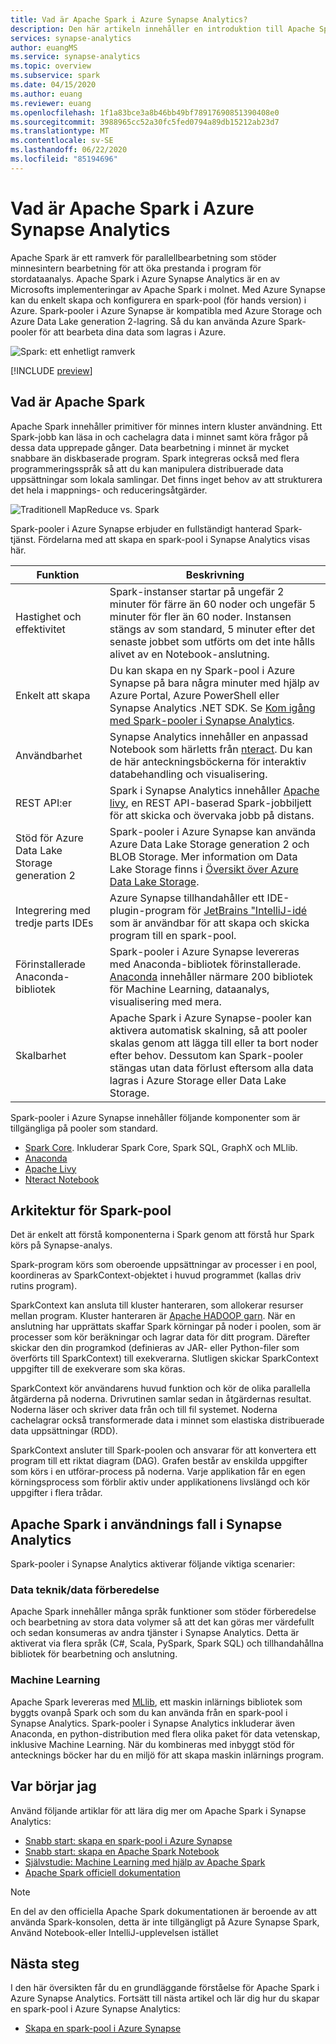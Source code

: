 ```yaml
---
title: Vad är Apache Spark i Azure Synapse Analytics?
description: Den här artikeln innehåller en introduktion till Apache Spark i Azure Synapse Analytics och de olika scenarier där du kan använda Spark.
services: synapse-analytics
author: euangMS
ms.service: synapse-analytics
ms.topic: overview
ms.subservice: spark
ms.date: 04/15/2020
ms.author: euang
ms.reviewer: euang
ms.openlocfilehash: 1f1a83bce3a8b46bb49bf78917690851390408e0
ms.sourcegitcommit: 3988965cc52a30fc5fed0794a89db15212ab23d7
ms.translationtype: MT
ms.contentlocale: sv-SE
ms.lasthandoff: 06/22/2020
ms.locfileid: "85194696"
---
```

# <a name="what-is-apache-spark-in-azure-synapse-analytics"></a>Vad är Apache Spark i Azure Synapse Analytics

Apache Spark är ett ramverk för parallellbearbetning som stöder minnesintern bearbetning för att öka prestanda i program för stordataanalys. Apache Spark i Azure Synapse Analytics är en av Microsofts implementeringar av Apache Spark i molnet. Med Azure Synapse kan du enkelt skapa och konfigurera en spark-pool (för hands version) i Azure. Spark-pooler i Azure Synapse är kompatibla med Azure Storage och Azure Data Lake generation 2-lagring. Så du kan använda Azure Spark-pooler för att bearbeta dina data som lagras i Azure.

![Spark: ett enhetligt ramverk](./media/apache-spark-overview/spark-overview.png)

[!INCLUDE [preview](../includes/note-preview.md)]

## <a name="what-is-apache-spark"></a>Vad är Apache Spark

Apache Spark innehåller primitiver för minnes intern kluster användning. Ett Spark-jobb kan läsa in och cachelagra data i minnet samt köra frågor på dessa data upprepade gånger. Data bearbetning i minnet är mycket snabbare än diskbaserade program. Spark integreras också med flera programmeringsspråk så att du kan manipulera distribuerade data uppsättningar som lokala samlingar. Det finns inget behov av att strukturera det hela i mappnings- och reduceringsåtgärder.

![Traditionell MapReduce vs. Spark](./media/apache-spark-overview/map-reduce-vs-spark.png)

Spark-pooler i Azure Synapse erbjuder en fullständigt hanterad Spark-tjänst. Fördelarna med att skapa en spark-pool i Synapse Analytics visas här.

| Funktion | Beskrivning |
| --- | --- |
| Hastighet och effektivitet |Spark-instanser startar på ungefär 2 minuter för färre än 60 noder och ungefär 5 minuter för fler än 60 noder. Instansen stängs av som standard, 5 minuter efter det senaste jobbet som utförts om det inte hålls alivet av en Notebook-anslutning. |
| Enkelt att skapa |Du kan skapa en ny Spark-pool i Azure Synapse på bara några minuter med hjälp av Azure Portal, Azure PowerShell eller Synapse Analytics .NET SDK. Se [Kom igång med Spark-pooler i Synapse Analytics](../quickstart-create-apache-spark-pool-studio.md). |
| Användbarhet |Synapse Analytics innehåller en anpassad Notebook som härletts från [nteract](https://nteract.io/). Du kan de här anteckningsböckerna för interaktiv databehandling och visualisering.|
| REST API:er |Spark i Synapse Analytics innehåller [Apache livy](https://github.com/cloudera/hue/tree/master/apps/spark/java#welcome-to-livy-the-rest-spark-server), en REST API-baserad Spark-jobbiljett för att skicka och övervaka jobb på distans. |
| Stöd för Azure Data Lake Storage generation 2| Spark-pooler i Azure Synapse kan använda Azure Data Lake Storage generation 2 och BLOB Storage. Mer information om Data Lake Storage finns i [Översikt över Azure Data Lake Storage](../../data-lake-store/data-lake-store-overview.md). |
| Integrering med tredje parts IDEs | Azure Synapse tillhandahåller ett IDE-plugin-program för [JetBrains "IntelliJ-idé](https://www.jetbrains.com/idea/) som är användbar för att skapa och skicka program till en spark-pool. |
| Förinstallerade Anaconda-bibliotek |Spark-pooler i Azure Synapse levereras med Anaconda-bibliotek förinstallerade. [Anaconda](https://docs.continuum.io/anaconda/) innehåller närmare 200 bibliotek för Machine Learning, dataanalys, visualisering med mera. |
| Skalbarhet | Apache Spark i Azure Synapse-pooler kan aktivera automatisk skalning, så att pooler skalas genom att lägga till eller ta bort noder efter behov. Dessutom kan Spark-pooler stängas utan data förlust eftersom alla data lagras i Azure Storage eller Data Lake Storage. |

Spark-pooler i Azure Synapse innehåller följande komponenter som är tillgängliga på pooler som standard.

- [Spark Core](https://spark.apache.org/docs/latest/). Inkluderar Spark Core, Spark SQL, GraphX och MLlib.
- [Anaconda](https://docs.continuum.io/anaconda/)
- [Apache Livy](https://github.com/cloudera/hue/tree/master/apps/spark/java#welcome-to-livy-the-rest-spark-server)
- [Nteract Notebook](https://nteract.io/)

## <a name="spark-pool-architecture"></a>Arkitektur för Spark-pool

Det är enkelt att förstå komponenterna i Spark genom att förstå hur Spark körs på Synapse-analys.

Spark-program körs som oberoende uppsättningar av processer i en pool, koordineras av SparkContext-objektet i huvud programmet (kallas driv rutins program).

SparkContext kan ansluta till kluster hanteraren, som allokerar resurser mellan program. Kluster hanteraren är [Apache HADOOP garn](https://hadoop.apache.org/docs/current/hadoop-yarn/hadoop-yarn-site/YARN.html). När en anslutning har upprättats skaffar Spark körningar på noder i poolen, som är processer som kör beräkningar och lagrar data för ditt program. Därefter skickar den din programkod (definieras av JAR- eller Python-filer som överförts till SparkContext) till exekverarna. Slutligen skickar SparkContext uppgifter till de exekverare som ska köras.

SparkContext kör användarens huvud funktion och kör de olika parallella åtgärderna på noderna. Drivrutinen samlar sedan in åtgärdernas resultat. Noderna läser och skriver data från och till fil systemet. Noderna cachelagrar också transformerade data i minnet som elastiska distribuerade data uppsättningar (RDD).

SparkContext ansluter till Spark-poolen och ansvarar för att konvertera ett program till ett riktat diagram (DAG). Grafen består av enskilda uppgifter som körs i en utförar-process på noderna. Varje applikation får en egen körningsprocess som förblir aktiv under applikationens livslängd och kör uppgifter i flera trådar.

## <a name="apache-spark-in-synapse-analytics-use-cases"></a>Apache Spark i användnings fall i Synapse Analytics

Spark-pooler i Synapse Analytics aktiverar följande viktiga scenarier:

### <a name="data-engineeringdata-preparation"></a>Data teknik/data förberedelse

Apache Spark innehåller många språk funktioner som stöder förberedelse och bearbetning av stora data volymer så att det kan göras mer värdefullt och sedan konsumeras av andra tjänster i Synapse Analytics. Detta är aktiverat via flera språk (C#, Scala, PySpark, Spark SQL) och tillhandahållna bibliotek för bearbetning och anslutning.

### <a name="machine-learning"></a>Machine Learning

Apache Spark levereras med [MLlib](https://spark.apache.org/mllib/), ett maskin inlärnings bibliotek som byggts ovanpå Spark och som du kan använda från en spark-pool i Synapse Analytics. Spark-pooler i Synapse Analytics inkluderar även Anaconda, en python-distribution med flera olika paket för data vetenskap, inklusive Machine Learning. När du kombineras med inbyggt stöd för antecknings böcker har du en miljö för att skapa maskin inlärnings program.

## <a name="where-do-i-start"></a>Var börjar jag

Använd följande artiklar för att lära dig mer om Apache Spark i Synapse Analytics:

- [Snabb start: skapa en spark-pool i Azure Synapse](../quickstart-create-apache-spark-pool-portal.md)
- [Snabb start: skapa en Apache Spark Notebook](../quickstart-apache-spark-notebook.md)
- [Självstudie: Machine Learning med hjälp av Apache Spark](./apache-spark-machine-learning-mllib-notebook.md)
- [Apache Spark officiell dokumentation](https://spark.apache.org/docs/latest/)

> [!NOTE]
> En del av den officiella Apache Spark dokumentationen är beroende av att använda Spark-konsolen, detta är inte tillgängligt på Azure Synapse Spark, Använd Notebook-eller IntelliJ-upplevelsen istället

## <a name="next-steps"></a>Nästa steg

I den här översikten får du en grundläggande förståelse för Apache Spark i Azure Synapse Analytics. Fortsätt till nästa artikel och lär dig hur du skapar en spark-pool i Azure Synapse Analytics:

- [Skapa en spark-pool i Azure Synapse](../quickstart-create-apache-spark-pool-portal.md)
